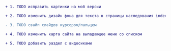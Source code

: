 ﻿```diff
+ 1. TODO исправить картинки на моб версии

+ 2. TODO изменить дизайн фона для текста в страницы наследования index

- 3. TODO свайп слайдов курсором/пальцем

+ 4. TODO изменить карта сайта на выпадающее меню со списком

+ 5. TODO добавить раздел с видосиками
```